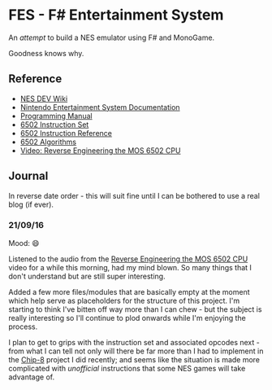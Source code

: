 # FES - F# Entertainment System

An _attempt_ to build a NES emulator using F# and MonoGame. 

Goodness knows why.

## Reference

* [NES DEV Wiki](https://wiki.nesdev.com/w/index.php/Nesdev_Wiki)
* [Nintendo Entertainment System Documentation](http://nesdev.com/NESDoc.pdf)
* [Programming Manual](http://users.telenet.be/kim1-6502/6502/proman.html)
* [6502 Instruction Set](http://obelisk.me.uk/6502/instructions.html)
* [6502 Instruction Reference](http://obelisk.me.uk/6502/reference.html)
* [6502 Algorithms](http://obelisk.me.uk/6502/algorithms.html)
* [Video: Reverse Engineering the MOS 6502 CPU](https://www.youtube.com/watch?v=fWqBmmPQP40)

## Journal

In reverse date order - this will suit fine until I can be bothered to use a real blog (if ever). 

### 21/09/16

Mood: :smile:

Listened to the audio from the [Reverse Engineering the MOS 6502 CPU](https://www.youtube.com/watch?v=fWqBmmPQP40) video for a while this morning, had my mind blown. So many things that I don't understand but are still super interesting.

Added a few more files/modules that are basically empty at the moment which help serve as placeholders for the structure of this project. I'm starting to think I've bitten off way more than I can chew - but the subject is really interesting so I'll continue to plod onwards while I'm enjoying the process.

I plan to get to grips with the instruction set and associated opcodes next - from what I can tell not only will there be far more than I had to implement in the [Chip-8]() project I did recently; and seems like the situation is made more complicated with _unofficial_ instructions that some NES games will take advantage of. 